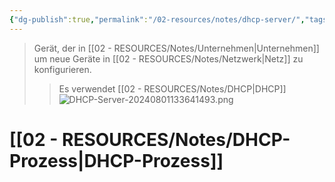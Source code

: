```yaml
---
{"dg-publish":true,"permalink":"/02-resources/notes/dhcp-server/","tags":["netzwerk","hardware"],"updated":"2024-08-05T09:36:13.000+02:00"}
---
```


>Gerät, der in [[02 - RESOURCES/Notes/Unternehmen\|Unternehmen]] um neue Geräte in [[02 - RESOURCES/Notes/Netzwerk\|Netz]] zu konfigurieren.
>>Es verwendet [[02 - RESOURCES/Notes/DHCP\|DHCP]]
![DHCP-Server-20240801133641493.png](/img/user/02%20-%20RESOURCES/Files/DHCP-Server-20240801133641493.png)

# [[02 - RESOURCES/Notes/DHCP-Prozess\|DHCP-Prozess]]

